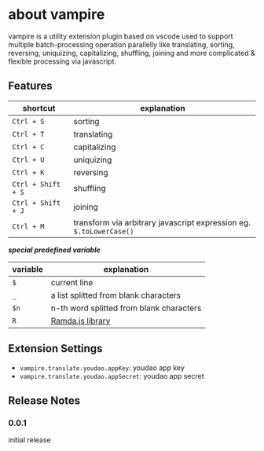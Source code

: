 # about vampire

vampire is a utility extension plugin based on vscode used to support multiple batch-processing operation parallelly like translating, sorting, reversing, uniquizing, capitalizing, shuffling, joining and more complicated & flexible processing via javascript.

## Features

|shortcut|explanation|
|-|-|
|`Ctrl + S`|sorting|
|`Ctrl + T`|translating|
|`Ctrl + C`|capitalizing|
|`Ctrl + U`|uniquizing|
|`Ctrl + K`|reversing|
|`Ctrl + Shift + S`|shuffling|
|`Ctrl + Shift + J`|joining|
|`Ctrl + M`|transform via arbitrary javascript expression eg. `$.toLowerCase()`|

***special predefined variable***

|variable|explanation|
|-|-|
|`$`|current line|
|`_`|a list splitted from blank characters|
|`$n`|n-th word splitted from blank characters|
|`R`|[Ramda.js library](https://ramda.cn/)|

## Extension Settings

* `vampire.translate.youdao.appKey`: youdao app key
* `vampire.translate.youdao.appSecret`: youdao app secret

## Release Notes
### 0.0.1
initial release